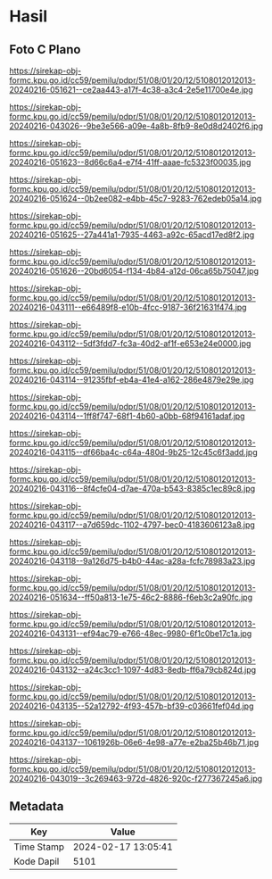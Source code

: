 # Hasil

## Foto C Plano

https://sirekap-obj-formc.kpu.go.id/cc59/pemilu/pdpr/51/08/01/20/12/5108012012013-20240216-051621--ce2aa443-a17f-4c38-a3c4-2e5e11700e4e.jpg

https://sirekap-obj-formc.kpu.go.id/cc59/pemilu/pdpr/51/08/01/20/12/5108012012013-20240216-043026--9be3e566-a09e-4a8b-8fb9-8e0d8d2402f6.jpg

https://sirekap-obj-formc.kpu.go.id/cc59/pemilu/pdpr/51/08/01/20/12/5108012012013-20240216-051623--8d66c6a4-e7f4-41ff-aaae-fc5323f00035.jpg

https://sirekap-obj-formc.kpu.go.id/cc59/pemilu/pdpr/51/08/01/20/12/5108012012013-20240216-051624--0b2ee082-e4bb-45c7-9283-762edeb05a14.jpg

https://sirekap-obj-formc.kpu.go.id/cc59/pemilu/pdpr/51/08/01/20/12/5108012012013-20240216-051625--27a441a1-7935-4463-a92c-65acd17ed8f2.jpg

https://sirekap-obj-formc.kpu.go.id/cc59/pemilu/pdpr/51/08/01/20/12/5108012012013-20240216-051626--20bd6054-f134-4b84-a12d-06ca65b75047.jpg

https://sirekap-obj-formc.kpu.go.id/cc59/pemilu/pdpr/51/08/01/20/12/5108012012013-20240216-043111--e66489f8-e10b-4fcc-9187-36f21631f474.jpg

https://sirekap-obj-formc.kpu.go.id/cc59/pemilu/pdpr/51/08/01/20/12/5108012012013-20240216-043112--5df3fdd7-fc3a-40d2-af1f-e653e24e0000.jpg

https://sirekap-obj-formc.kpu.go.id/cc59/pemilu/pdpr/51/08/01/20/12/5108012012013-20240216-043114--91235fbf-eb4a-41e4-a162-286e4879e29e.jpg

https://sirekap-obj-formc.kpu.go.id/cc59/pemilu/pdpr/51/08/01/20/12/5108012012013-20240216-043114--1ff8f747-68f1-4b60-a0bb-68f94161adaf.jpg

https://sirekap-obj-formc.kpu.go.id/cc59/pemilu/pdpr/51/08/01/20/12/5108012012013-20240216-043115--df66ba4c-c64a-480d-9b25-12c45c6f3add.jpg

https://sirekap-obj-formc.kpu.go.id/cc59/pemilu/pdpr/51/08/01/20/12/5108012012013-20240216-043116--8f4cfe04-d7ae-470a-b543-8385c1ec89c8.jpg

https://sirekap-obj-formc.kpu.go.id/cc59/pemilu/pdpr/51/08/01/20/12/5108012012013-20240216-043117--a7d659dc-1102-4797-bec0-4183606123a8.jpg

https://sirekap-obj-formc.kpu.go.id/cc59/pemilu/pdpr/51/08/01/20/12/5108012012013-20240216-043118--9a126d75-b4b0-44ac-a28a-fcfc78983a23.jpg

https://sirekap-obj-formc.kpu.go.id/cc59/pemilu/pdpr/51/08/01/20/12/5108012012013-20240216-051634--ff50a813-1e75-46c2-8886-f6eb3c2a90fc.jpg

https://sirekap-obj-formc.kpu.go.id/cc59/pemilu/pdpr/51/08/01/20/12/5108012012013-20240216-043131--ef94ac79-e766-48ec-9980-6f1c0be17c1a.jpg

https://sirekap-obj-formc.kpu.go.id/cc59/pemilu/pdpr/51/08/01/20/12/5108012012013-20240216-043132--a24c3cc1-1097-4d83-8edb-ff6a79cb824d.jpg

https://sirekap-obj-formc.kpu.go.id/cc59/pemilu/pdpr/51/08/01/20/12/5108012012013-20240216-043135--52a12792-4f93-457b-bf39-c03661fef04d.jpg

https://sirekap-obj-formc.kpu.go.id/cc59/pemilu/pdpr/51/08/01/20/12/5108012012013-20240216-043137--1061926b-06e6-4e98-a77e-e2ba25b46b71.jpg

https://sirekap-obj-formc.kpu.go.id/cc59/pemilu/pdpr/51/08/01/20/12/5108012012013-20240216-043019--3c269463-972d-4826-920c-f277367245a6.jpg


## Metadata

| Key        | Value               |
| ---------- | ------------------- |
| Time Stamp | 2024-02-17 13:05:41 |
| Kode Dapil | 5101                |



